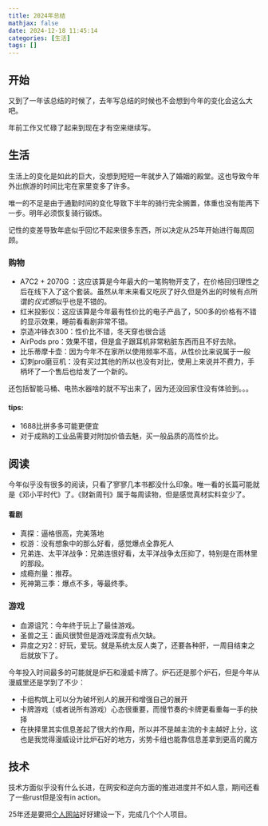 ```yaml
---
title: 2024年总结
mathjax: false
date: 2024-12-18 11:45:14
categories: [生活]
tags: []
---
```

## 开始
又到了一年该总结的时候了，去年写总结的时候也不会想到今年的变化会这么大吧。

年前工作又忙碌了起来到现在才有空来继续写。

## 生活
生活上的变化是如此的巨大，没想到短短一年就步入了婚姻的殿堂。这也导致今年外出旅游的时间比宅在家里变多了许多。

唯一的不足是由于通勤时间的变化导致下半年的骑行完全搁置，体重也没有能再下一步。明年必须恢复骑行锻炼。

记性的变差导致年底似乎回忆不起来很多东西，所以决定从25年开始进行每周回顾。

### 购物
- A7C2 + 2070G ：这应该算是今年最大的一笔购物开支了，在价格回归理性之后在线下入了这个套装。虽然从年末来看又吃灰了好久但是外出的时候有点所谓的*仪式感*似乎也是不错的。
- 红米投影仪：这应该算是今年最有性价比的电子产品了，500多的价格有不错的显示效果，睡前看看剧非常不错。
- 京造冲锋衣300：性价比不错，冬天穿也很合适
- AirPods pro：效果不错，但是盒子跟耳机非常粘脏东西而且不好去除。
- 比乐蒂摩卡壶：因为今年不在家所以使用频率不高，从性价比来说属于一般
- 幻刺pro磨豆机：没有买过其他的所以也没有对比，使用上来说并不费力，手柄坏了一个售后也给发了一个新的。

还包括智能马桶、电热水器啥的就不写出来了，因为还没回家住没有体验到。。。

#### tips:
- 1688比拼多多可能更便宜
- 对于成熟的工业品需要对附加价值去魅，买一般品质的高性价比。

## 阅读
今年似乎没有很多的阅读，只看了寥寥几本书都没什么印象。唯一看的长篇可能就是《邓小平时代》了。《财新周刊》属于每周读物，但是感觉真材实料变少了。

#### 看剧
- 真探：逼格很高，完美落地
- 权游：没有想象中的那么好看，感觉爆点全靠死人
- 兄弟连、太平洋战争：兄弟连很好看，太平洋战争太压抑了，特别是在雨林里的那段。
- 成瘾剂量：推荐。
- 死神第三季：爆点不多，等最终季。

### 游戏
- 血源诅咒：今年终于玩上了最佳游戏。
- 圣兽之王：画风很赞但是游戏深度有点欠缺。
- 异度之刃2：好玩，爱玩。就是系统太反人类了，还要各种肝，一周目结束之后就放下了。

今年投入时间最多的可能就是炉石和漫威卡牌了。炉石还是那个炉石，但是今年从漫威里还是学到了不少：
- 卡组构筑上可以分为破坏别人的展开和增强自己的展开
- 卡牌游戏（或者说所有游戏）心态很重要，而慢节奏的卡牌更看重每一手的抉择
- 在抉择里其实信息差起了很大的作用，所以并不是越主流的卡主越好上分，这也是我觉得漫威设计比炉石好的地方，劣势卡组也能靠信息差拿到更高的魔方

## 技术
技术方面似乎没有什么长进，在网安和逆向方面的推进进度并不如人意，期间还看了一些rust但是没有in action。

25年还是要把[个人网站](https://doc.misakatang.cn)好好建设一下，完成几个个人项目。

